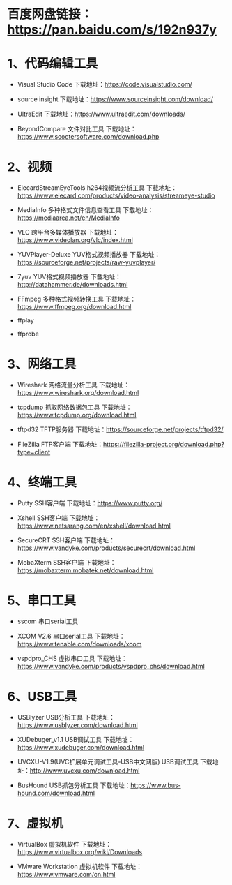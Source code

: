 

# 百度网盘链接：https://pan.baidu.com/s/192n937y

# 1、代码编辑工具

- Visual Studio Code
下载地址：https://code.visualstudio.com/

- source insight
下载地址：https://www.sourceinsight.com/download/

- UltraEdit
下载地址：https://www.ultraedit.com/downloads/

- BeyondCompare
文件对比工具
下载地址：https://www.scootersoftware.com/download.php

# 2、视频

- ElecardStreamEyeTools
h264视频流分析工具
下载地址：https://www.elecard.com/products/video-analysis/streameye-studio

- MediaInfo
多种格式文件信息查看工具
下载地址：https://mediaarea.net/en/MediaInfo

- VLC
跨平台多媒体播放器
下载地址：https://www.videolan.org/vlc/index.html

- YUVPlayer-Deluxe
YUV格式视频播放器
下载地址：https://sourceforge.net/projects/raw-yuvplayer/

- 7yuv
YUV格式视频播放器
下载地址：http://datahammer.de/downloads.html

- FFmpeg
多种格式视频转换工具
下载地址：https://www.ffmpeg.org/download.html
- ffplay
- ffprobe




# 3、网络工具

- Wireshark
网络流量分析工具
下载地址：https://www.wireshark.org/download.html

- tcpdump
抓取网络数据包工具
下载地址：https://www.tcpdump.org/download.html

- tftpd32
TFTP服务器
下载地址：https://sourceforge.net/projects/tftpd32/

- FileZilla
FTP客户端
下载地址：https://filezilla-project.org/download.php?type=client



# 4、终端工具

- Putty
SSH客户端
下载地址：https://www.putty.org/


- Xshell
SSH客户端
下载地址：https://www.netsarang.com/en/xshell/download.html

- SecureCRT
SSH客户端
下载地址：https://www.vandyke.com/products/securecrt/download.html

- MobaXterm
SSH客户端
下载地址：https://mobaxterm.mobatek.net/download.html

# 5、串口工具

- sscom
串口serial工具

- XCOM V2.6
串口serial工具
下载地址：https://www.tenable.com/downloads/xcom

- vspdpro_CHS
虚拟串口工具
下载地址：https://www.vandyke.com/products/vspdpro_chs/download.html



# 6、USB工具

- USBlyzer
USB分析工具
下载地址：https://www.usblyzer.com/download.html

- XUDebuger_v1.1
USB调试工具
下载地址：https://www.xudebuger.com/download.html

- UVCXU-V1.9(UVC扩展单元调试工具-USB中文网版)
USB调试工具
下载地址：http://www.uvcxu.com/download.html

- BusHound
USB抓包分析工具
下载地址：https://www.bus-hound.com/download.html


# 7、虚拟机

- VirtualBox
虚拟机软件
下载地址：https://www.virtualbox.org/wiki/Downloads

- VMware Workstation
虚拟机软件
下载地址：https://www.vmware.com/cn.html












